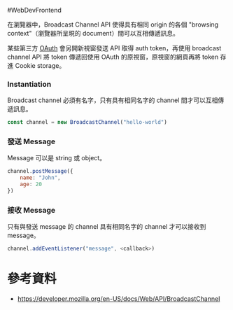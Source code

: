 #WebDevFrontend

在瀏覽器中，Broadcast Channel API 使得具有相同 origin 的各個 "browsing context"（瀏覽器所呈現的 document）間可以互相傳遞訊息。

某些第三方 [OAuth](</Web Development/OAuth.md>) 會另開新視窗發送 API 取得 auth token，再使用 broadcast channel API 將 token 傳遞回使用 OAuth 的原視窗，原視窗的網頁再將 token 存進 Cookie storage。

### Instantiation

Broadcast channel 必須有名字，只有具有相同名字的 channel 間才可以互相傳遞訊息。

```JavaScript
const channel = new BroadcastChannel("hello-world")
```

### 發送 Message

Message 可以是 string 或 object。

```JavaScript
channel.postMessage({
    name: "John",
    age: 20
})
```

### 接收 Message

只有與發送 message 的 channel 具有相同名字的 channel 才可以接收到 message。

```JavaScript
channel.addEventListener("message", <callback>)
```

# 參考資料

- <https://developer.mozilla.org/en-US/docs/Web/API/BroadcastChannel>
